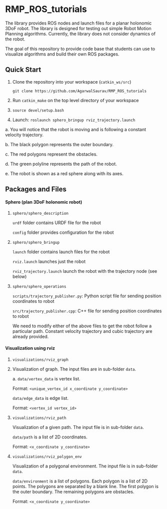 # RMP_ROS_tutorials

The library provides ROS nodes and launch files for a planar holonomic 3DoF robot. The library is designed for testing out simple Robot Motion Planning algorithms. Currently, the library does not consider dynamics of the robot.

The goal of this repository to provide code base that students can use to visualize algorithms and build their own ROS packages.

## Quick Start

1. Clone the repository into your workspace (`catkin_ws/src`)
   
   `git clone https://github.com/AgarwalSaurav/RMP_ROS_tutorials`
   
2. Run `catkin_make` on the top level directory of your workspace

3. `source devel/setup.bash`

4. Launch:
   `roslaunch sphero_bringup rviz_trajectory.launch`

a. You will notice that the robot is moving and is following a constant velocity trajectory.

b. The black polygon represents the outer boundary.

c. The red polygons represent the obstacles.

d. The green polyline represents the path of the robot.

e. The robot is shown as a red sphere along with its axes.



## Packages and Files

#### Sphero (plan 3DoF holonomic robot)

1. `sphero/sphero_description`
   
   `urdf` folder contains URDF file for the robot

   `config` folder provides configuration for the robot
   
2. `sphero/sphero_bringup`

   `launch` folder contains launch files for the robot

   `rviz.launch` launches just the robot

   `rviz_trajectory.launch` launch the robot with the trajectory node (see below)

3. `sphero/sphero_operations`
   
   `scripts/trajectory_publisher.py`: Python script file for sending position coordinates to robot
   
   `src/trajectory_publisher.cpp`: C++ file for sending position coordinates to robot
   
   We need to modify either of the above files to get the robot follow a particular path. Constant velocity trajectory and cubic trajectory are already provided.

#### Visualization using rviz

1. `visualizations/rviz_graph`
   
2. Visualization of graph. The input files are in sub-folder `data`.

   a. `data/vertex_data` is vertex list.

   Format: `<unique_vertex_id x_coordinate y_coordinate>`

   `data/edge_data` is edge list.

   Format: `<vertex_id vertex_id>`

3. `visualizations/rviz_path`

   Visualization of a given path. The input file is in sub-folder `data`.

   `data/path` is a list of 2D coordinates.

   Format: `<x_coordinate y_coordinate>`

4. `visualizations/rviz_polygon_env`

   Visualization of a polygonal environment. The input file is in sub-folder `data`.

   `data/environment` is a list of polygons. Each polygon is a list of 2D points. The polygons are separated by a blank line. The first polygon is the outer boundary. The remaining polygons are obstacles.

   Format: `<x_coordinate y_coordinate>`

   
